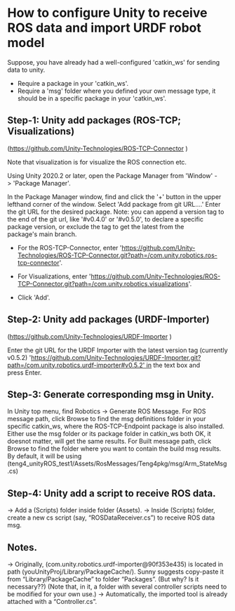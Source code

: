 # How to configure Unity to receive ROS data and import URDF robot model

Suppose, you have already had a well-configured 'catkin_ws' for sending data to unity.
- Require a package <ROS-TCP-Endpoint> in your 'catkin_ws'.
- Require a 'msg' folder where you defined your own message type, it should be in a specific package in your 'catkin_ws'.

## Step-1: Unity add packages (ROS-TCP; Visualizations)
(https://github.com/Unity-Technologies/ROS-TCP-Connector )

Note that visualization is for visualize the ROS connection etc.

Using Unity 2020.2 or later, open the Package Manager from 'Window' -> 'Package Manager'.

In the Package Manager window, find and click the '+' button in the upper lefthand corner of the window. Select 'Add package from git URL....'
Enter the git URL for the desired package. Note: you can append a version tag to the end of the git url, like '#v0.4.0' or '#v0.5.0', to declare a specific package version, or exclude the tag to get the latest from the package's main branch.

- For the ROS-TCP-Connector, enter 'https://github.com/Unity-Technologies/ROS-TCP-Connector.git?path=/com.unity.robotics.ros-tcp-connector'.

- For Visualizations, enter 'https://github.com/Unity-Technologies/ROS-TCP-Connector.git?path=/com.unity.robotics.visualizations'.

- Click 'Add'.


## Step-2: Unity add packages (URDF-Importer)
(https://github.com/Unity-Technologies/URDF-Importer )

Enter the git URL for the URDF Importer with the latest version tag (currently v0.5.2) 'https://github.com/Unity-Technologies/URDF-Importer.git?path=/com.unity.robotics.urdf-importer#v0.5.2' in the text box and press Enter.

## Step-3: Generate corresponding msg in Unity.
In Unity top menu, find Robotics → Generate ROS Message.
For ROS message path, click Browse to find the msg definitions folder in your specific catkin_ws, where the ROS-TCP-Endpoint package is also installed. Either use the msg folder or its package folder in catkin_ws both OK, it doesnot matter, will get the same results. 
For Built message path, click Browse to find the folder where you want to contain the build msg results. By default, it will be using (teng4_unityROS_test1/Assets/RosMessages/Teng4pkg/msg/Arm_StateMsg.cs)

## Step-4: Unity add a script to receive ROS data.
→ Add a (Scripts) folder inside folder (Assets).
→ Inside (Scripts) folder, create a new cs script (say, “ROSDataReceiver.cs”) to receive ROS data msg.

## Notes.
→ Originally, (com.unity.robotics.urdf-importer@90f353e435) is located in path (youUnityProj/Library/PackageCache/). Sunny suggests copy-paste it from “Library/PackageCache” to folder “Packages”. (But why? Is it necessary??) (Note that, in it, a <Controller> folder with several controller scripts need to be modified for your own use.)
→ Automatically, the imported tool is already attached with a “Controller.cs”.
